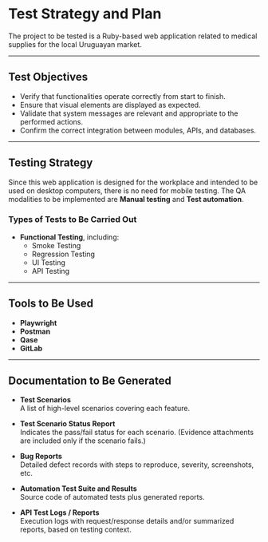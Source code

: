 # Test Strategy and Plan

The project to be tested is a Ruby-based web application related to medical supplies for the local Uruguayan market.

---

## Test Objectives

- Verify that functionalities operate correctly from start to finish.  
- Ensure that visual elements are displayed as expected.  
- Validate that system messages are relevant and appropriate to the performed actions.  
- Confirm the correct integration between modules, APIs, and databases.

---

## Testing Strategy

Since this web application is designed for the workplace and intended to be used on desktop computers, there is no need for mobile testing.
The QA modalities to be implemented are **Manual testing** and **Test automation**.

### Types of Tests to Be Carried Out

- **Functional Testing**, including: 
  - Smoke Testing
  - Regression Testing
  - UI Testing
  - API Testing

---

## Tools to Be Used

- **Playwright** 
- **Postman**
- **Qase** 
- **GitLab**

---

## Documentation to Be Generated

- **Test Scenarios**  
  A list of high-level scenarios covering each feature.

- **Test Scenario Status Report**  
  Indicates the pass/fail status for each scenario. (Evidence attachments are included only if the scenario fails.)

- **Bug Reports**  
  Detailed defect records with steps to reproduce, severity, screenshots, etc.

- **Automation Test Suite and Results**  
  Source code of automated tests plus generated reports.

- **API Test Logs / Reports**  
  Execution logs with request/response details and/or summarized reports, based on testing context.
